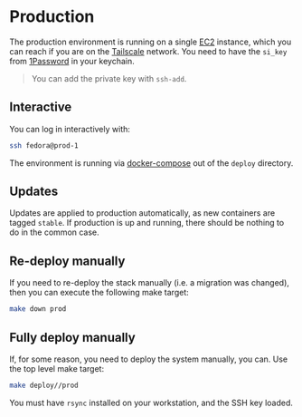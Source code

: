 # Production

The production environment is running on a single [EC2](https://aws.amazon.com/ec2/) instance, which you can reach if
you are on the [Tailscale](https://tailscale.com/) network.
You need to have the `si_key` from [1Password](https://1password.com/) in your keychain.

> You can add the private key with `ssh-add`.

## Interactive

You can log in interactively with:

```bash
ssh fedora@prod-1
```

The environment is running via [docker-compose](https://docs.docker.com/compose/) out of the `deploy` directory.

## Updates

Updates are applied to production automatically, as new containers are tagged `stable`.
If production is up and running, there should be nothing to do in the common case.

## Re-deploy manually

If you need to re-deploy the stack manually (i.e. a migration was changed), then you can execute
the following make target:

```bash
make down prod
```

## Fully deploy manually

If, for some reason, you need to deploy the system manually, you can.
Use the top level make target:

```bash
make deploy//prod
```

You must have `rsync` installed on your workstation, and the SSH key loaded.
